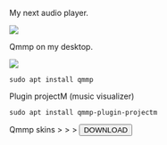 My next audio player.

<img src="https://skandyns.github.io/img/qmmp.png"/>

Qmmp on my desktop.

<img src="https://skandyns.github.io/img/qmmp2.png"/>

```
sudo apt install qmmp
```
Plugin projectM (music visualizer)
```
sudo apt install qmmp-plugin-projectm
```
Qmmp skins >  >  > <a href="http://qmmp.ylsoftware.com/files/skins/qmmp-skins/" target="_blank"><button class="button-download button-small pure-button">DOWNLOAD</button></a>
